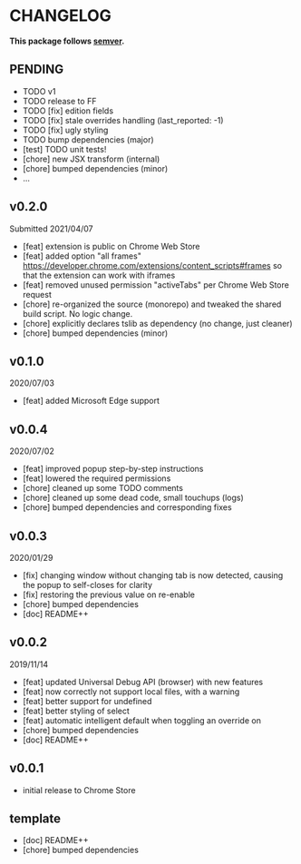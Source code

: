# CHANGELOG
**This package follows [semver](https://semver.org/).**

## PENDING
* TODO v1
* TODO release to FF
* TODO [fix] edition fields
* TODO [fix] stale overrides handling (last_reported: -1)
* TODO [fix] ugly styling
* TODO bump dependencies (major)
* [test] TODO unit tests!
* [chore] new JSX transform (internal)
* [chore] bumped dependencies (minor)
* ...

## v0.2.0
Submitted 2021/04/07
* [feat] extension is public on Chrome Web Store
* [feat] added option "all frames" https://developer.chrome.com/extensions/content_scripts#frames so that the extension can work with iframes
* [feat] removed unused permission "activeTabs" per Chrome Web Store request
* [chore] re-organized the source (monorepo) and tweaked the shared build script. No logic change.
* [chore] explicitly declares tslib as dependency (no change, just cleaner)
* [chore] bumped dependencies (minor)

## v0.1.0
2020/07/03
* [feat] added Microsoft Edge support

## v0.0.4
2020/07/02
* [feat] improved popup step-by-step instructions
* [feat] lowered the required permissions
* [chore] cleaned up some TODO comments
* [chore] cleaned up some dead code, small touchups (logs)
* [chore] bumped dependencies and corresponding fixes

## v0.0.3
2020/01/29
* [fix] changing window without changing tab is now detected, causing the popup to self-closes for clarity
* [fix] restoring the previous value on re-enable
* [chore] bumped dependencies
* [doc] README++

## v0.0.2
2019/11/14
* [feat] updated Universal Debug API (browser) with new features
* [feat] now correctly not support local files, with a warning
* [feat] better support for undefined
* [feat] better styling of select
* [feat] automatic intelligent default when toggling an override on
* [chore] bumped dependencies
* [doc] README++

## v0.0.1
* initial release to Chrome Store

## template
* [doc] README++
* [chore] bumped dependencies
